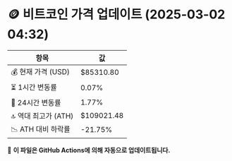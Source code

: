 # 🪙 비트코인 가격 업데이트 (2025-03-02 04:32)

| 항목                | 값 |
|--------------------|----------------|
| 💰 현재 가격 (USD) | $85310.80 |
| ⏳ 1시간 변동률    | 0.07% |
| 📆 24시간 변동률   | 1.77% |
| 🔝 역대 최고가 (ATH) | $109021.48 |
| 📉 ATH 대비 하락률 | -21.75% |

🔄 **이 파일은 GitHub Actions에 의해 자동으로 업데이트됩니다.**
